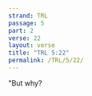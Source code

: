 ```yaml
---
strand: TRL
passage: 5
part: 2
verse: 22
layout: verse
title: "TRL 5:22"
permalink: /TRL/5/22/
---
```

"But why?
